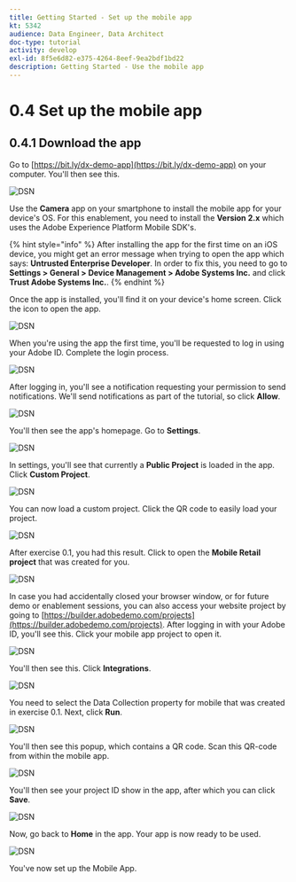 ```yaml
---
title: Getting Started - Set up the mobile app
kt: 5342
audience: Data Engineer, Data Architect
doc-type: tutorial
activity: develop
exl-id: 8f5e6d82-e375-4264-8eef-9ea2bdf1bd22
description: Getting Started - Use the mobile app
---
```


# 0.4 Set up the mobile app

## 0.4.1 Download the app

Go to [https://bit.ly/dx-demo-app](https://bit.ly/dx-demo-app) on your computer. You'll then see this.

![DSN](../images/mobileapp.png)

Use the **Camera** app on your smartphone to install the mobile app for your device's OS. For this enablement, you need to install the **Version 2.x** which uses the Adobe Experience Platform Mobile SDK's.

{% hint style="info" %}
After installing the app for the first time on an iOS device, you might get an error message when trying to open the app which says: **Untrusted Enterprise Developer**. In order to fix this, you need to go to **Settings > General > Device Management > Adobe Systems Inc.** and click **Trust Adobe Systems Inc.**.
{% endhint %}

Once the app is installed, you'll find it on your device's home screen. Click the icon to open the app.

![DSN](../images/mobileappn1.png)

When you're using the app the first time, you'll be requested to log in using your Adobe ID. Complete the login process.

![DSN](../images/mobileappn2.png)

After logging in, you'll see a notification requesting your permission to send notifications. We'll send notifications as part of the tutorial, so click **Allow**.

![DSN](../images/mobileappn3.png)

You'll then see the app's homepage. Go to **Settings**.

![DSN](../images/mobileappn4.png)

In settings, you'll see that currently a **Public Project** is loaded in the app. Click **Custom Project**.

![DSN](../images/mobileappn5.png)

You can now load a custom project. Click the QR code to easily load your project.

![DSN](../images/mobileappn6.png)

After exercise 0.1, you had this result. Click to open the **Mobile Retail project** that was created for you.

![DSN](../images/dsn5b.png)

In case you had accidentally closed your browser window, or for future demo or enablement sessions, you can also access your website project by going to [https://builder.adobedemo.com/projects](https://builder.adobedemo.com/projects). After logging in with your Adobe ID, you'll see this. Click your mobile app project to open it.

![DSN](../images/web8a.png)

You'll then see this. Click **Integrations**.

![DSN](../images/web8aa.png)

You need to select the Data Collection property for mobile that was created in exercise 0.1. Next, click **Run**.

![DSN](../images/web8b.png)

You'll then see this popup, which contains a QR code. Scan this QR-code from within the mobile app.

![DSN](../images/web8c.png)

You'll then see your project ID show in the app, after which you can click **Save**.

![DSN](../images/mobileappn7.png)

Now, go back to **Home** in the app. Your app is now ready to be used.

![DSN](../images/mobileappn8.png)

You've now set up the Mobile App.

